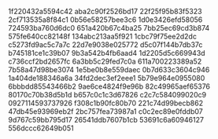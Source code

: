 1f220432a5594c42
aba2c90f2526bd17
22f25f95b83f5323
2cf713535a8f84c1
0b56e58257bee3c6
1d0e3426efd58056
724593ba760d6dc0
651a420b67c4ba25
7bb25ec69cd3b874
575fe640cc82148f
134abc213aa5f921
1cbc79f75ee2d2dc
c5273fd9ac5c7a7c
22d7e9038e025772
d5c07f144b7db37c
b745181ce1c39b07
9b3a542b4fb6aad4
1d2205d5c669943d
c736ccf2bd2657fc
6a3bb5c29fed7c0a
611a700223389a52
7b58a47d98be3074
1e5be0b8e559daec
0b7d633c3604c946
1a404de188346a6a
34fd2dec3ef2eee1
5b79e964e0955080
6bbbdd85543466b2
9ae6ce4824f9e96b
82c49965aef65376
80170c70b38d5b1d
b657c0c1c3d67826
c2c7c584099020c9
0927114593737926
f308c1b90fc80b70
221c74d99becb862
47db45e93969eb2f
2bc757fea73987a1
c0c2ec89e0fddb07
9d767c59bb795d17
26541ddb7607b1cb
53691c6a60946127
556dccc62649b051
